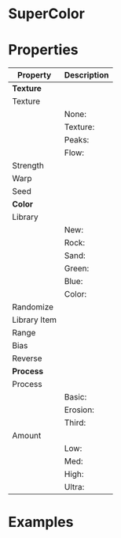 # SuperColor


# Properties


| Property | Description| 
| -------- | -----------|
| **Texture** |  |
| Texture |  |
| | None: <desc> |
| | Texture: <desc> |
| | Peaks: <desc> |
| | Flow: <desc> |
| Strength |  |
| Warp |  |
| Seed |  |
| **Color** |  |
| Library |  |
| | New: <desc> |
| | Rock: <desc> |
| | Sand: <desc> |
| | Green: <desc> |
| | Blue: <desc> |
| | Color: <desc> |
| Randomize |  |
| Library Item |  |
| Range |  |
| Bias |  |
| Reverse |  |
| **Process** |  |
| Process |  |
| | Basic: <desc> |
| | Erosion: <desc> |
| | Third: <desc> |
| Amount |  |
| | Low: <desc> |
| | Med: <desc> |
| | High: <desc> |
| | Ultra: <desc> |




# Examples
